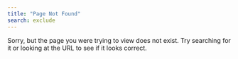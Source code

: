 ```yaml
---
title: "Page Not Found"
search: exclude
---  
```


Sorry, but the page you were trying to view does not exist. Try searching for it or looking at the URL to see if it looks correct. 
 
